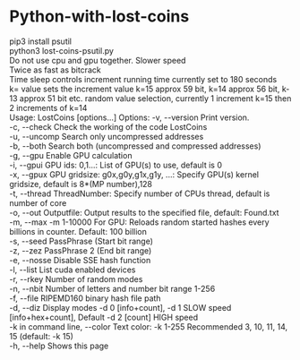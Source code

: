 # Python-with-lost-coins<br>
pip3 install psutil<br>
python3 lost-coins-psutil.py<br>
Do not use cpu and gpu together. Slower speed<br>
Twice as fast as bitcrack<br>
Time sleep controls increment running time currently set to 180 seconds<br>
k= value sets the increment value k=15 approx 59 bit, k=14 approx 56 bit, k-13 approx 51 bit etc. random value  selection, currently 1 increment k=15 then 2 increments of k=14<br>
Usage: LostCoins [options...]
Options:
    -v, --version          Print version.<br>
    -c, --check            Check the working of the code LostCoins<br>
    -u, --uncomp           Search only uncompressed addresses<br>
    -b, --both             Search both (uncompressed and compressed addresses)<br>
    -g, --gpu              Enable GPU calculation<br>
    -i, --gpui             GPU ids: 0,1...: List of GPU(s) to use, default is 0<br>
    -x, --gpux             GPU gridsize: g0x,g0y,g1x,g1y, ...: Specify GPU(s) kernel gridsize, default is 8*(MP number),128<br>
    -t, --thread           ThreadNumber: Specify number of CPUs thread, default is number of core<br>
    -o, --out              Outputfile: Output results to the specified file, default: Found.txt<br>
    -m, --max              -m  1-10000 For GPU: Reloads random started hashes every billions in counter. Default: 100 billion<br>
    -s, --seed             PassPhrase   (Start bit range)<br>
    -z, --zez              PassPhrase 2 (End bit range)<br>
    -e, --nosse            Disable SSE hash function<br>
    -l, --list             List cuda enabled devices<br>
    -r, --rkey             Number of random modes<br>
    -n, --nbit             Number of letters and number bit range 1-256<br>
    -f, --file             RIPEMD160 binary hash file path<br>
    -d, --diz              Display modes -d 0 [info+count], -d 1 SLOW speed [info+hex+count], Default -d 2 [count] HIGH speed<br>
    -k in command line, --color            Text color: -k 1-255 Recommended 3, 10, 11, 14, 15 (default: -k 15)<br>
    -h, --help             Shows this page<br>
